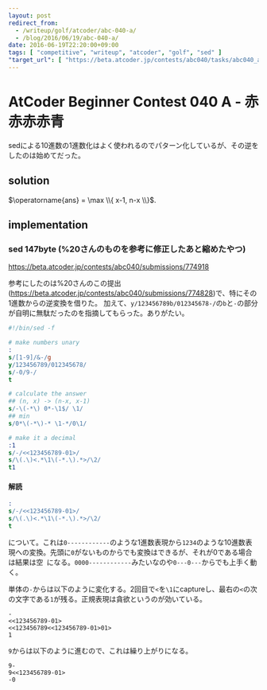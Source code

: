 ```yaml
---
layout: post
redirect_from:
  - /writeup/golf/atcoder/abc-040-a/
  - /blog/2016/06/19/abc-040-a/
date: 2016-06-19T22:20:00+09:00
tags: [ "competitive", "writeup", "atcoder", "golf", "sed" ]
"target_url": [ "https://beta.atcoder.jp/contests/abc040/tasks/abc040_a" ]
---
```


# AtCoder Beginner Contest 040 A - 赤赤赤赤青

sedによる$10$進数の$1$進数化はよく使われるのでパターン化しているが、その逆をしたのは始めてだった。

## solution

$\operatorname{ans} = \max \\{ x-1, n-x \\}$.

## implementation

### sed 147byte (%20さんのものを参考に修正したあと縮めたやつ)

<https://beta.atcoder.jp/contests/abc040/submissions/774918>

参考にしたのは%20さんのこの提出(<https://beta.atcoder.jp/contests/abc040/submissions/774828>)で、特にその$1$進数からの逆変換を借りた。
加えて、`y/123456789b/012345678-/`の`b`と`-`の部分が自明に無駄だったのを指摘してもらった。ありがたい。

``` sed
#!/bin/sed -f

# make numbers unary
:
s/[1-9]/&-/g
y/123456789/012345678/
s/-0/9-/
t

# calculate the answer
## (n, x) -> (n-x, x-1)
s/-\(-*\) 0*-\1$/ \1/
## min
s/0*\(-*\)-* \1-*/0\1/

# make it a decimal
:1
s/-/<<123456789-01>/
s/\(.\)<.*\1\(-*.\).*>/\2/
t1
```

#### 解読

``` sed
:
s/-/<<123456789-01>/
s/\(.\)<.*\1\(-*.\).*>/\2/
t
```

について。これは`0------------`のような$1$進数表現から`1234`のような$10$進数表現への変換。先頭に`0`がないものからでも変換はできるが、それが$0$である場合は結果は空` `になる。`0000------------`みたいなのや`0---0---`からでも上手く動く。

単体の`-`からは以下のように変化する。$2$回目で`<`を`\1`にcaptureし、最右の`<`の次の文字である`1`が残る。正規表現は貪欲というのが効いている。

```
-
<<123456789-01>
<<123456789<<123456789-01>01>
1
```

`9`からは以下のように進むので、これは繰り上がりになる。

```
9-
9<<123456789-01>
-0
```

